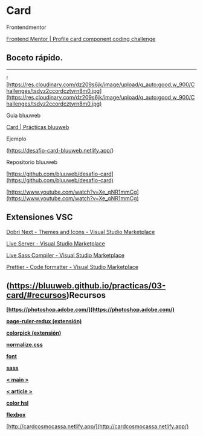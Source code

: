 # Card
Frontendmentor

[Frontend Mentor | Profile card component coding challenge](https://www.frontendmentor.io/challenges/profile-card-component-cfArpWshJ)

## **Boceto rápido.**

---

![https://res.cloudinary.com/dz209s6jk/image/upload/q_auto:good,w_900/Challenges/tsdyz2ccordcztyrn8m0.jpg](https://res.cloudinary.com/dz209s6jk/image/upload/q_auto:good,w_900/Challenges/tsdyz2ccordcztyrn8m0.jpg)

Guia bluuweb

[Card | Prácticas bluuweb](https://bluuweb.github.io/practicas/03-card/)

Ejemplo

(https://desafio-card-bluuweb.netlify.app/)

Repositorio bluuweb

[https://github.com/bluuweb/desafio-card](https://github.com/bluuweb/desafio-card)

[https://www.youtube.com/watch?v=Xe_qNR1mmCg](https://www.youtube.com/watch?v=Xe_qNR1mmCg)

## **Extensiones VSC**

[Dobri Next - Themes and Icons - Visual Studio Marketplace](https://marketplace.visualstudio.com/items?itemName=sldobri.bunker)

[Live Server - Visual Studio Marketplace](https://marketplace.visualstudio.com/items?itemName=ritwickdey.LiveServer)

[Live Sass Compiler - Visual Studio Marketplace](https://marketplace.visualstudio.com/items?itemName=ritwickdey.live-sass)

[Prettier - Code formatter - Visual Studio Marketplace](https://marketplace.visualstudio.com/items?itemName=esbenp.prettier-vscode)

## **(https://bluuweb.github.io/practicas/03-card/#recursos)Recursos**

**[https://photoshop.adobe.com/](https://photoshop.adobe.com/)**

**[page-ruler-redux (extensión)](https://chrome.google.com/webstore/detail/page-ruler-redux/giejhjebcalaheckengmchjekofhhmal)**

**[colorpick (extensión)](https://chrome.google.com/webstore/detail/colorpick-eyedropper/ohcpnigalekghcmgcdcenkpelffpdolg)**

**[normalize.css](https://necolas.github.io/normalize.css/)**

**[font](https://fonts.google.com/specimen/Kumbh+Sans?query=Kumbh+Sans)**

**[sass](https://sass-lang.com/guide)**

**[< main >](https://developer.mozilla.org/es/docs/Web/HTML/Elemento/main)**

**[< article >](https://developer.mozilla.org/es/docs/Web/HTML/Elemento/article)**

**[color hsl](https://developer.mozilla.org/es/docs/Web/CSS/color_value)**

**[flexbox](https://css-tricks.com/snippets/css/a-guide-to-flexbox/)**

[http://cardcosmocassa.netlify.app/](http://cardcosmocassa.netlify.app/)
